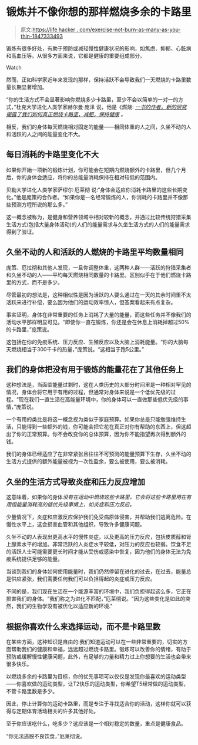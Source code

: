 # 锻炼并不像你想的那样燃烧多余的卡路里

> 原文:[https://life hacker . com/exercise-not-burn-as-many-as-you-thin-1847333493](https://lifehacker.com/exercise-doesnt-burn-as-many-extra-calories-as-you-thin-1847333493)

锻炼有很多好处，有助于预防或减轻慢性健康状况的影响，如焦虑、抑郁、心脏病和高血压等。从很多方面来说，它都是健康的重要组成部分。

Watch

然而，正如科学家近年来发现的那样，保持活跃不会导致我们一天燃烧的卡路里数量长期显著增加。

“你的生活方式不会显著影响你燃烧多少卡路里，至少不会以简单的一对一的方式，”杜克大学进化人类学家赫尔曼·庞泽 说，他是《燃烧: [*一书的作者，新的研究揭露了我们如何真正燃烧卡路里，减肥，保持健康*](https://www.penguinrandomhouse.com/books/603894/burn-by-herman-pontzer-phd/) *。*

相反，我们的身体每天燃烧相对固定的能量——相同体重的人之间，久坐不动的人和活跃的人之间的能量变化不大。

## **每日消耗的卡路里变化不大**

如果你开始一项新的锻炼计划，你可能会在短期内燃烧额外的卡路里，但几个月后，你的身体会适应，将你的总能量消耗保持在相对较低的范围内。

贝勒大学进化人类学家萨缪尔·厄莱彻 说:“身体会适应你消耗卡路里的这些长期变化。”他是庞策的合作者。“如果你是一名经常锻炼的人，你消耗的卡路里并不像那些预测方程所说的那么多。”

这一概念被称为，是健身和营养领域中相对较新的概念，并通过比较传统狩猎采集生活方式(包括大量身体活动)的人们的能量需求与久坐生活方式的人们的能量需求得到了验证。

## **久坐不动的人和活跃的人燃烧的卡路里平均数量相同**

庞策、厄拉彻和其他人发现，一旦你调整体重，这两种人群——活跃的狩猎采集者和久坐不动的人——平均每天燃烧相同数量的卡路里。区别似乎在于他们燃烧卡路里的方式，而不是多少。

尽管最初的想法是，这种相似性是因为活跃的人要么通过在一天的其余时间里不太活跃来进行补偿，要么因为他们的运动效率惊人，但答案看起来有点复杂。

事实证明，身体在非常重要的任务上消耗了大量的能量，而这些任务并不像我们的活动水平那样明显可见。“即使你一直在锻炼，你还是会在休息上消耗掉超过50%的卡路里，”庞策说。

这包括在你的免疫系统、压力反应、生殖反应以及大脑上消耗能量。“你的大脑每天燃烧相当于300千卡的热量，”庞策说。“这相当于跑5公里。”

## 我们的身体把没有用于锻炼的能量花在了其他任务上

这种想法是，当面临能量过剩时，这在人类历史的大部分时间里是一种相对罕见的情况，身体会将它用于有用的过程，但通常对身体来说是一个低优先级的过程。“现在我们一直生活在高能量环境中，你的身体可以一直做那些低优先级的事情，”庞策说。

一个有用的类比是将这一概念视为类似于家庭预算。如果你总是只能勉强维持生活，只能得到一些额外的钱，你可能会把它花在真正对你有帮助的东西上，但这超出了你的正常预算。你不会改变你的总体预算，因为你不能指望再次得到额外的钱。

我们的身体已经适应了在非常紧张且往往不可预测的能量预算下生存，久坐不动的生活方式提供的额外能量被视为一次性盈余，要么被使用，要么被消耗。

## **久坐的生活方式导致炎症和压力反应增加**

这意味着，如果你的身体*没有在运动中燃烧这些卡路里，它会将这些卡路里用在有用但能量消耗高的低优先级事情上，如炎症和压力反应。*

少量情况下，炎症和应激反应保护我们免受病原体侵害，并帮助我们逃离危险。在慢性水平上，这会损害血管和其他组织，导致许多健康问题。

久坐不动的人表现出更高水平的慢性炎症，以及更高的压力反应，包括皮质醇和肾上腺素水平的增加。非常活跃的人炎症水平较低，对压力的反应也较弱。饮食不足的活跃人士可能需要更长时间才能从受伤或感染中恢复，因为他们的身体无法为免疫系统提供足够的能量。

当谈到我们的身体如何使用能量时，我们仍然停留在进化的过去，在过去，能量总是供应紧张，我们需要任何我们可以负担得起的炎症或压力反应。

不同的是，我们现在生活在一个能源丰富的环境中，我们负担得起这么多，它正在损害我们的身体。“我们称之为进化不匹配，”厄莱彻说。"因为这些变化是如此的突然，我们的生物学没有被优化以适应新的环境."

## 根据你喜欢什么来选择运动，而不是卡路里数

在某些方面，这种知识是自由的:我们知道运动可以在一些非常重要的，切实的方面帮助我们的健康和幸福，远远超过燃烧卡路里。锻炼可以改善你的情绪，有助于预防或缓解慢性健康问题，此外，有足够的力量和精力过上你想要的生活也会带来很多快乐。

以燃烧多余的卡路里为目标，你的优先事项可以仅仅是发现你最喜欢的运动类型——你喜欢做的运动类型，让T2快乐的运动类型，你希望T5经常做的运动类型，不管卡路里数是多少。

因此，停止计算你的运动卡路里，而是专注于寻找适合你的活动，这样你就可以获得与定期体育活动相关的许多其他好处。

至于你应该吃什么，吃多少？这应该是一个相对稳定的数量，重点是健康食品。

“你无法逃脱不良饮食，”厄莱彻说。